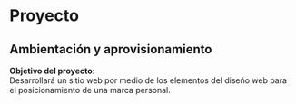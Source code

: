 # Proyecto

## Ambientación y aprovisionamiento

**Objetivo del proyecto**:  
Desarrollará un sitio web por medio de los elementos del diseño web para el posicionamiento de una marca personal.
